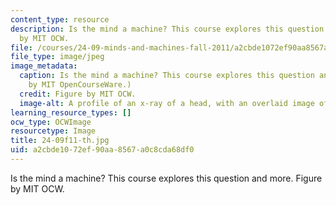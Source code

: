 ```yaml
---
content_type: resource
description: Is the mind a machine? This course explores this question and more. Figure
  by MIT OCW.
file: /courses/24-09-minds-and-machines-fall-2011/a2cbde1072ef90aa8567a0c8cda68df0_24-09f11-th.jpg
file_type: image/jpeg
image_metadata:
  caption: Is the mind a machine? This course explores this question and more. (Image
    by MIT OpenCourseWare.)
  credit: Figure by MIT OCW.
  image-alt: A profile of an x-ray of a head, with an overlaid image of cogs.
learning_resource_types: []
ocw_type: OCWImage
resourcetype: Image
title: 24-09f11-th.jpg
uid: a2cbde10-72ef-90aa-8567-a0c8cda68df0
---
```

Is the mind a machine? This course explores this question and more. Figure by MIT OCW.

